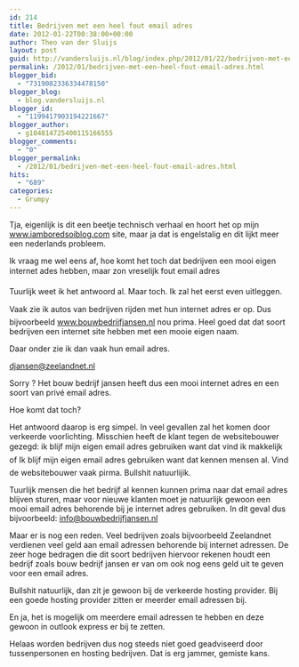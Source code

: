 ```yaml
---
id: 214
title: Bedrijven met een heel fout email adres
date: 2012-01-22T00:38:00+00:00
author: Theo van der Sluijs
layout: post
guid: http://vandersluijs.nl/blog/index.php/2012/01/22/bedrijven-met-een-heel-fout-email-adres/
permalink: /2012/01/bedrijven-met-een-heel-fout-email-adres.html
blogger_bid:
  - "7319082336334478150"
blogger_blog:
  - blog.vandersluijs.nl
blogger_id:
  - "1199417903194221667"
blogger_author:
  - g104814725400115166555
blogger_comments:
  - "0"
blogger_permalink:
  - /2012/01/bedrijven-met-een-heel-fout-email-adres.html
hits:
  - "689"
categories:
  - Grumpy
---
```

Tja, eigenlijk is dit een beetje technisch verhaal en hoort het op mijn www.iamboredsoiblog.com site, maar ja dat is engelstalig en dit lijkt meer een nederlands probleem.

Ik vraag me wel eens af, hoe komt het toch dat bedrijven een mooi eigen internet ades hebben, maar zon vreselijk fout email adres

Tuurlijk weet ik het antwoord al. Maar toch. Ik zal het eerst even uitleggen.

Vaak zie ik autos van bedrijven rijden met hun internet adres er op. Dus bijvoorbeeld www.bouwbedrijfjansen.nl nou prima. Heel goed dat dat soort bedrijven een internet site hebben met een mooie eigen naam.

Daar onder zie ik dan vaak hun email adres.

djansen@zeelandnet.nl

Sorry ? Het bouw bedrijf jansen heeft dus een mooi internet adres en een soort van privé email adres.

Hoe komt dat toch?

Het antwoord daarop is erg simpel. In veel gevallen zal het komen door verkeerde voorlichting. Misschien heeft de klant tegen de websitebouwer gezegd: ik blijf mijn eigen email adres gebruiken want dat vind ik makkelijk of Ik blijf mijn eigen email adres gebruiken want dat kennen mensen al. Vind de websitebouwer vaak pirma. Bullshit natuurlijik.

Tuurlijk mensen die het bedrijf al kennen kunnen prima naar dat email adres blijven sturen, maar voor nieuwe klanten moet je natuurlijk gewoon een mooi email adres behorende bij je internet adres gebruiken. In dit geval dus bijvoorbeeld: info@bouwbedrijfjansen.nl

Maar er is nog een reden. Veel bedrijven zoals bijvoorbeeld Zeelandnet verdienen veel geld aan email adressen behorende bij internet adressen. De zeer hoge bedragen die dit soort bedrijven hiervoor rekenen houdt een bedrijf zoals bouw bedrijf jansen er van om ook nog eens geld uit te geven voor een email adres.

Bullshit natuurlijk, dan zit je gewoon bij de verkeerde hosting provider. Bij een goede hosting provider zitten er meerder email adressen bij.

En ja, het is mogelijk om meerdere email adressen te hebben en deze gewoon in outlook express er bij te zetten.

Helaas worden bedrijven dus nog steeds niet goed geadviseerd door tussenpersonen en hosting bedrijven. Dat is erg jammer, gemiste kans.